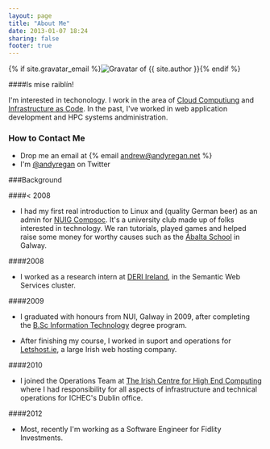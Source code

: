 ```yaml
---
layout: page
title: "About Me"
date: 2013-01-07 18:24
sharing: false
footer: true
---
```


{% if site.gravatar_email %}<img class="center" src="{% gravatar_image 200 %}" title="Gravatar of {{ site.author }}" />{% endif %}

####Is mise raibl&iacute;n!

I'm interested in techonology. I work in the area of [Cloud Computiung][2] and [Infrastructure as Code][3]. In the past, I've worked in web application development and HPC systems andministration. 

### How to Contact Me

 - Drop me an email at {% email andrew@andyregan.net %}
 - I'm [@andyregan][4] on Twitter

###Background

####< 2008
 - I had my first real introduction to Linux and (quality German beer) as an admin for [NUIG Compsoc][5]. It's a university club made up of folks interested in technology. We ran tutorials, played games and helped raise some money for worthy causes such as the [&Aacute;balta School][6] in Galway. 

####2008
 - I worked as a research intern at [DERI Ireland][7], in the Semantic Web Services cluster.

####2009
 - I graduated with honours from NUI, Galway in 2009, after completing the [B.Sc Information Technology][8] degree program.

 - After finishing my course, I worked in suport and operations for [Letshost.ie][9], a large Irish web hosting company. 

####2010
 - I joined the Operations Team at [The Irish Centre for High End Computing][10] where I had responsibility for all aspects of infrastructure and technical operations for ICHEC's Dublin office.

####2012
 - Most, recently I'm working as a Software Engineer for Fidlity Investments.


 [1]: http://en.wikipedia.org/wiki/Irish_language
 [2]: http://en.wikipedia.org/wiki/Cloud_computing
 [3]: http://www.somic.org/2012/09/28/concise-introduction-to-infrastructure-as-code/
 [4]: http://www.twitter.com/andyregan
 [5]: http://compsoc.ie/
 [6]: http://www.abaltaabaschool.galway.edu.ie/
 [7]: http://www.deri.ie/about/team/member/andrew_regan/
 [8]: http://www.it.nuigalway.ie/programmes_bsc_it.html
 [9]: http://www.letshost.ie
 [10]: http://www.ichec.ie/
